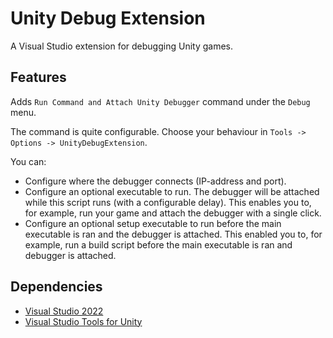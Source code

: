 # Unity Debug Extension

A Visual Studio extension for debugging Unity games.

## Features

Adds `Run Command and Attach Unity Debugger` command under the `Debug` menu.

The command is quite configurable. Choose your behaviour in `Tools -> Options -> UnityDebugExtension`.

You can:
- Configure where the debugger connects (IP-address and port).
- Configure an optional executable to run. The debugger will be attached while this script runs (with a configurable delay). This enables you to, for example, run your game and attach the debugger with a single click.
- Configure an optional setup executable to run before the main executable is ran and the debugger is attached. This enabled you to, for example, run a build script before the main executable is ran and debugger is attached.

## Dependencies

- [Visual Studio 2022](https://visualstudio.microsoft.com/downloads/)
- [Visual Studio Tools for Unity](https://learn.microsoft.com/en-us/visualstudio/gamedev/unity/get-started/visual-studio-tools-for-unity)